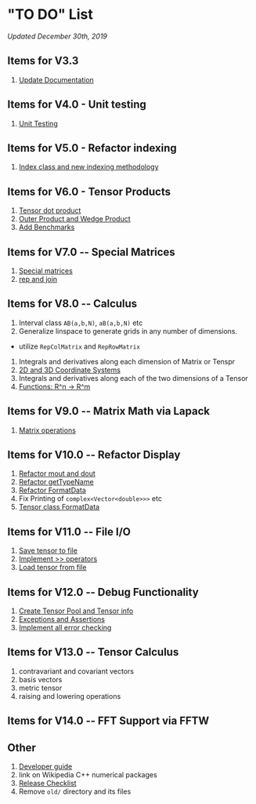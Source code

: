 # "TO DO" List 

_Updated December 30th, 2019_

## Items for V3.3
1. [Update Documentation](doc.md)

## Items for V4.0 - Unit testing
1. [Unit Testing](unittesting.md)

## Items for V5.0 - Refactor indexing
1. [Index class and new indexing methodology](index.md)

## Items for V6.0 - Tensor Products
1. [Tensor dot product](dotproduct.md)
1. [Outer Product and Wedge Product](outerwedge.md)
1. [Add Benchmarks](benchmarks.md)

## Items for V7.0 -- Special Matrices
1. [Special matrices](diagonal.md)
1. [rep and join](repandjoin.md)

## Items for V8.0 -- Calculus
1. Interval class `AB(a,b,N)`, `aB(a,b,N)` etc
1. Generalize linspace to generate grids in any number of dimensions. 
  * utilize `RepColMatrix` and `RepRowMatrix`
1. Integrals and derivatives along each dimension of Matrix or Tenspr
1. [2D and 3D Coordinate Systems](coordsystems.md)
1. Integrals and derivatives along each of the two dimensions of a Tensor
1. [Functions: R^n -> R^m](functions.md)

## Items for V9.0 -- Matrix Math via Lapack
1. [Matrix operations](matrixlapack.md)

## Items for V10.0 -- Refactor Display
1. [Refactor mout and dout](refactormout.md)
1. [Refactor getTypeName](gettypename.md)
1. [Refactor FormatData](formatdata.md)
1. Fix Printing of ```complex<Vector<double>>>``` etc
1. [Tensor class FormatData](tensorformatdata.md)

## Items for V11.0 -- File I/O
1. [Save tensor to file](filesave.md)
1. [Implement >> operators](inputstreams.md)
1. [Load tensor from file](fileload.md)

## Items for V12.0 -- Debug Functionality
1. [Create Tensor Pool and Tensor info](poolandinfo.md)
1. [Exceptions and Assertions](exceptions.md)
1. [Implement all error checking](errorchecking.md)

## Items for V13.0 -- Tensor Calculus 
1. contravariant and covariant vectors
1. basis vectors
1. metric tensor
1. raising and lowering operations

## Items for V14.0 -- FFT Support via FFTW

## Other
1. [Developer guide](developerguide.md)
1. link on Wikipedia C++ numerical packages
1. [Release Checklist](checklist.md)
1. Remove `old/` directory and its files
